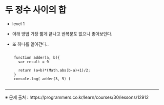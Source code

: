 # 두 정수 사이의 합
- level 1

- 아래 방법 가장 짧게 끝나고 반복문도 없으니 좋아보인다.
- 또 하나를 알아간다..

<pre><code>
    function adder(a, b){
      var result = 0

      return (a+b)*(Math.abs(b-a)+1)/2;
    }
    console.log( adder(3, 5) )
    
</code></pre>

<hr>
※ 문제 출처 : https://programmers.co.kr/learn/courses/30/lessons/12912
